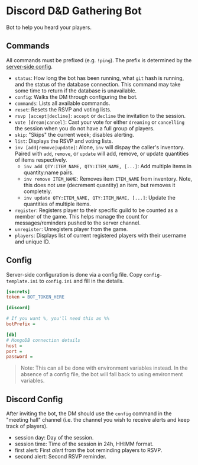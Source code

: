 # Discord D&D Gathering Bot

Bot to help you heard your players.


## Commands

All commands must be prefixed (e.g. `!ping`). The prefix is determined by the [server-side config](#config).

- `status`: How long the bot has been running, what `git` hash is running, and the status of the database connection. This command may take some time to return if the database is unavailable.
- `config`: Walks the DM through configuring the bot.
- `commands`: Lists all available commands.
- `reset`: Resets the RSVP and voting lists.
- `rsvp [accept|decline]`: `accept` or `decline` the invitation to the session.
- `vote [dream|cancel]`: Cast your vote for either `dreaming` or `cancelling`
  the session when you do not have a full group of players.
- `skip`: "Skips" the current week; disables alerting.
- `list`: Displays the RSVP and voting lists.
- `inv [add|remove|update]`: Alone, `inv` will dispay the caller's inventory. Paired with `add`, `remove`, or `update` will add, remove, or update quantities of items respectively.
  - `inv add QTY:ITEM_NAME, QTY:ITEM_NAME, [...]`: Add multiple items in quantity:name pairs.
  - `inv remove ITEM_NAME`: Removes item `ITEM_NAME` from inventory. Note, this does not _use_ (decrement quantity) an item, but removes it completely.
  - `inv update QTY:ITEM_NAME, QTY:ITEM_NAME, [...]`: Update the quantities of multiple items.
- `register`: Registers player to their specific guild to be counted as a member of the game. This helps manage the count for messages/reminders pushed to the server channel.
- `unregister`: Unregisters player from the game.
- `players`: Displays list of current registered players with their username and unique ID.


## Config

Server-side configuration is done via a config file. Copy `config-template.ini` to `config.ini` and fill in the details.

```ini
[secrets]
token = BOT_TOKEN_HERE

[discord]

# If you want %, you'll need this as %%
botPrefix =

[db]
# MongoDB connection details
host =
port =
password =
```

> Note: This can all be done with environment variables instead. In the absence of a config file, the bot will fall 
> back to using environment variables.


## Discord Config

After inviting the bot, the DM should use the `config` command in the "meeting hall" channel (i.e. the channel you wish 
to receive alerts and keep track of players).

- session day: Day of the session.
- session time: Time of the session in 24h, HH:MM format.
- first alert: First _alert_ from the bot reminding players to RSVP.
- second alert: Second RSVP reminder.
